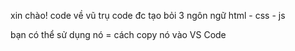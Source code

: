 xin chào!
code về vũ trụ
code đc tạo bỏi 3 ngôn ngữ html - css - js

bạn có thể sử dụng nó = cách copy nó vào VS Code 
